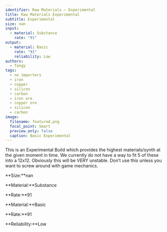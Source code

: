 ```yaml
---
identifier: Raw Materials – Experimental
title: Raw Materials Experimental
subtitle: Experimental
size: nan
input:
  - material: Substance
    rate: "91"
output:
  - material: Basic
    rate: "91"
    reliability: Low
authors:
  - Tangy
tags:
  - no importers
  - iron
  - copper
  - silicon
  - carbon
  - iron ore
  - copper ore
  - silicon
  - carbon
image:
  filename: featured.png
  focal_point: Smart
  preview_only: false
  caption: Basic Experimental
---
```

This is an Experimental Build which provides the highest materials/synth at the given moment in time. We currently do not have a way to fit 5 of these into a 12x12. Obviously this will be VERY unstable. Don’t use this unless you want to screw around with game mechanics.

**Size:**nan

**Material:**Substance

**Rate:**91

**Material:**Basic

**Rate:**91

**Reliability:**Low
